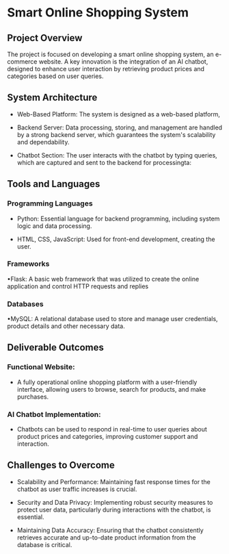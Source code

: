 
# Smart Online Shopping System


## Project Overview

The project is focused on developing a smart online shopping system, an e-commerce website. A key innovation is the integration of an AI chatbot, designed to enhance user interaction by retrieving product prices and categories based on user queries.

## System Architecture

- Web-Based Platform: The system is designed as a web-based platform,

- Backend Server: Data processing, storing, and management are handled by a strong backend server, which guarantees the system's scalability and dependability.

- Chatbot Section: The user interacts with the chatbot by typing queries, which are captured and sent to the backend for processingta:

## Tools and Languages

###  Programming Languages

- Python: Essential language for backend programming, including system logic and data processing.

- HTML, CSS, JavaScript: Used for front-end development, creating the user.

###  Frameworks

•Flask: A basic web framework that was utilized to create the online application and control HTTP requests and replies

### Databases

•MySQL: A relational database used to store and manage user credentials, product details and other necessary data.

## Deliverable Outcomes

### Functional  Website:

- A fully operational online shopping platform with a user-friendly interface, allowing users to browse, search for products, and make purchases.

### AI Chatbot Implementation:

- Chatbots can be used to respond in real-time to user queries about product prices and categories, improving customer support and interaction.

## Challenges to Overcome

- Scalability and Performance: Maintaining fast response times for the chatbot as user traffic increases is crucial.

- Security and Data Privacy: Implementing robust security measures to protect user data, particularly during interactions with the chatbot, is essential.

- Maintaining Data Accuracy: Ensuring that the chatbot consistently retrieves accurate and up-to-date product information from the database is critical.



